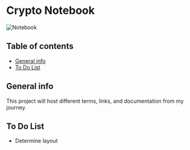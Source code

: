 # Crypto Notebook

![Notebook](https://user-images.githubusercontent.com/96752508/189494283-8344ed76-c00d-4f5a-b2c1-5de27d46a85a.png)

## Table of contents

- [General info](#general-info)
- [To Do List](#to-do-list)

## General info

This project will host different terms, links, and documentation from my journey.

## To Do List

- Determine layout
